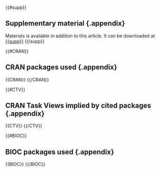 {{#supp}}
## Supplementary material {.appendix}

Materials is available in addition to this article. It can be downloaded at 
[{{supp}}]({{supp}})
{{/supp}}

{{#CRAN}}
## CRAN packages used {.appendix}

{{CRAN}}
{{/CRAN}}

{{#CTV}}
## CRAN Task Views implied by cited packages {.appendix}

{{CTV}}
{{/CTV}}

{{#BIOC}}
## BIOC packages used {.appendix}

{{BIOC}}
{{/BIOC}}

